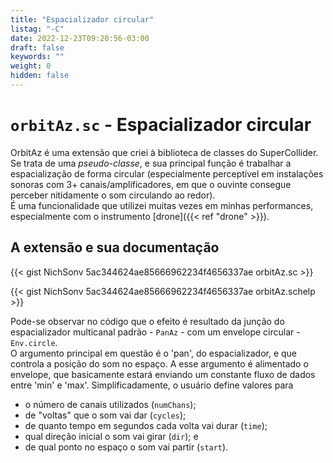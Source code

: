 ```yaml
---
title: "Espacializador circular"
listag: "-C"
date: 2022-12-23T09:20:56-03:00
draft: false
keywords: ""
weight: 0
hidden: false
---
```

# `orbitAz.sc` - Espacializador circular

OrbitAz é uma extensão que criei à biblioteca de classes do SuperCollider. Se trata de uma _pseudo-classe_, e sua principal função é trabalhar a espacialização de forma circular (especialmente perceptível em instalações sonoras com 3+ canais/amplificadores, em que o ouvinte consegue perceber nitidamente o som circulando ao redor).  
É uma funcionalidade que utilizei muitas vezes em minhas performances, especialmente com o instrumento [drone]({{< ref "drone" >}}).

## A extensão e sua documentação

{{< gist NichSonv 5ac344624ae85666962234f4656337ae orbitAz.sc >}}

{{< gist NichSonv 5ac344624ae85666962234f4656337ae orbitAz.schelp >}}

Pode-se observar no código que o efeito é resultado da junção do espacializador multicanal padrão - `PanAz` - com um envelope circular - `Env.circle`.  
O argumento principal em questão é o 'pan', do espacializador, e que controla a posição do som no espaço. A esse argumento é alimentado o envelope, que basicamente estará enviando um constante fluxo de dados entre 'min' e 'max'. Simplificadamente, o usuário define valores para

- o número de canais utilizados (`numChans`);
- de "voltas" que o som vai dar (`cycles`);
- de quanto tempo em segundos cada volta vai durar (`time`);
- qual direção inicial o som vai girar (`dir`); e
- de qual ponto no espaço o som vai partir (`start`).
